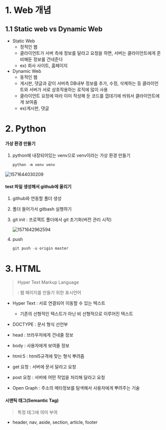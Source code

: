 # 1. Web 개념

## 1.1 Static web vs Dynamic Web

- Static Web
  - 정적인 웹
  - 클라이언트가 서버 측에 정보를 달라고 요청을 하면, 서버는 클라이언트에게 준비해둔 정보를 건네준다
  - ex) 회사 사이트, 홈페이지
- Dynamic Web
  - 동적인 웹
  - 게시판, 댓글과 같이 서버측 DB내부 정보를 추가, 수정, 삭제하는 등 클라이언트와 서버가 서로 상호작용하는 로직에 많이 사용
  - 클라이언트 요청에 따라 이미 작성해 둔 코드를 껍데기에 씌워서 클라이언트에게 보여줌
  - ex)게시판, 댓글







# 2. Python

#### 가상 환경 만들기

1. python에 내장되어있는 venv으로 venv이라는 가상 환경 만들기

   ```python
   python -m venv venv
   ```

  ![1571644030209](https://user-images.githubusercontent.com/31427258/67258429-85b0b680-f4cb-11e9-822c-d292260b4ba8.png)  





#### test 파일 생성해서 github에 올리기

1. github와 연동할 폴더 생성

2. 폴더 들어가서 gitbash 실행하기

3. git init : 프로젝트 폴더에서 git 초기화(버전 관리 시작)

   ![1571642962594](https://user-images.githubusercontent.com/31427258/67258428-85b0b680-f4cb-11e9-94fc-ccc110ba57b9.png)

4. push 

   ```python
   git push -u origin master
   ```

   



# 3. HTML

> Hyper Text Markup Language
>
> : 웹 페이지를 만들기 위한 표시언어



- Hyper Text : 서로 연결되어 이동할 수 있는 텍스트
  - 기존의 선형적인 텍스트가 아닌 비 선형적으로 이루어진 텍스트



- DOCTYPE : 문서 형식 선언부
- head : 브라우저에게 건네줄 정보
- body : 사용자에게 보여줄 정보

- html:5 : html5규격에 맞는 형식 뿌려줌



- get 요청 : 서버에 문서 달라고 요청
- post 요청 : 서버에 어떤 작업을 처리해 달라고 요청



- Open Graph : 주소의 메타정보를 탐색해서 사용자에게 뿌려주는 기술



#### 시맨틱 태그(Semantic Tag)

> 특정 태그에 의미 부여

- header, nav, aside, section, article, footer
